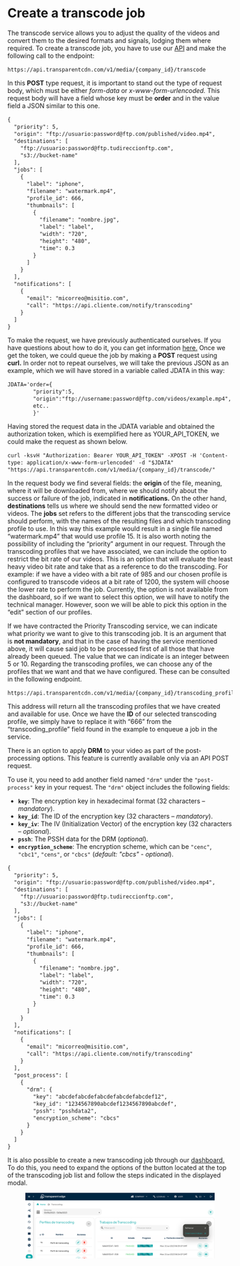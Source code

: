 # Create a transcode job

The transcode service allows you to adjust the quality of the videos and convert them to the desired formats and signals, lodging them where required. To create a transcode job, you have to use our [API](https://api.transparentcdn.com/docs) and make the following call to the endpoint:

```
https://api.transparentcdn.com/v1/media/{company_id}/transcode
```

In this **POST** type request, it is important to stand out the type of request body, which must be either _form-data_ or _x-www-form-urlencoded._ This request body will have a field whose key must be **order** and in the value field a JSON similar to this one.

```
{
  "priority": 5,
  "origin": "ftp://usuario:password@ftp.com/published/video.mp4",
  "destinations": [
    "ftp://usuario:password@ftp.tudireccionftp.com",
    "s3://bucket-name"
  ],
  "jobs": [
    {
      "label": "iphone",
      "filename": "watermark.mp4",
      "profile_id": 666,
      "thumbnails": [
        {
          "filename": "nombre.jpg",
          "label": "label",
          "width": "720",
          "height": "480",
          "time": 0.3
        }
      ]
    }
  ],
  "notifications": [
    {
      "email": "micorreo@misitio.com",
      "call": "https://api.cliente.com/notify/transcoding"
    }
  ]
}
```

To make the request, we have previously authenticated ourselves. If you have questions about how to do it, you can get information [here.](https://docs.transparentedge.eu/api/autenticacion) Once we get the token, we could queue the job by making a **POST** request using **curl.** In order not to repeat ourselves, we will take the previous JSON as an example, which we will have stored in a variable called JDATA in this way:

```
JDATA='order={
        "priority":5,
        "origin":"ftp://username:password@ftp.com/videos/example.mp4",
        etc..
        }'
```

Having stored the request data in the JDATA variable and obtained the authorization token, which is exemplified here as YOUR\_API\_TOKEN, we could make the request as shown below.

```
curl -ksvH "Authorization: Bearer YOUR_API_TOKEN" -XPOST -H 'Content-type: application/x-www-form-urlencoded' -d "$JDATA" "https://api.transparentcdn.com/v1/media/{company_id}/transcode/"
```

In the request body we find several fields: the **origin** of the file, meaning, where it will be downloaded from, where we should notify about the success or failure of the job, indicated in **notifications.** On the other hand, **destinations** tells us where we should send the new formatted video or videos. The **jobs** set refers to the different jobs that the transcoding service should perform, with the names of the resulting files and which transcoding profile to use. In this way this example would result in a single file named “watermark.mp4” that would use profile 15. It is also worth noting the possibility of including the “priority” argument in our request. Through the transcoding profiles that we have associated, we can include the option to restrict the bit rate of our videos. This is an option that will evaluate the least heavy video bit rate and take that as a reference to do the transcoding. For example: if we have a video with a bit rate of 985 and our chosen profile is configured to transcode videos at a bit rate of 1200, the system will choose the lower rate to perform the job. Currently, the option is not available from the dashboard, so if we want to select this option, we will have to notify the technical manager. However, soon we will be able to pick this option in the “edit” section of our profiles.

If we have contracted the Priority Transcoding service, we can indicate what priority we want to give to this transcoding job. It is an argument that is **not mandatory**, and that in the case of having the service mentioned above, it will cause said job to be processed first of all those that have already been queued. The value that we can indicate is an integer between 5 or 10. Regarding the transcoding profiles, we can choose any of the profiles that we want and that we have configured. These can be consulted in the following endpoint.

```
https://api.transparentcdn.com/v1/media/{company_id}/transcoding_profiles/
```

This address will return all the transcoding profiles that we have created and available for use. Once we have the **ID** of our selected transcoding profile, we simply have to replace it with “666” from the “transcoding\_profile” field found in the example to enqueue a job in the service.

There is an option to apply **DRM** to your video as part of the post-processing options. This feature is currently available only via an API POST request.

To use it, you need to add another field named `"drm"` under the `"post-process"` key in your request. The `"drm"` object includes the following fields:

* **`key`**: The encryption key in hexadecimal format (32 characters – _mandatory_).
* &#x20;**`key_id`**: The ID of the encryption key (32 characters – _mandatory_).
* **`key_iv`**: The IV (Initialization Vector) of the encryption key (32 characters – _optional_).
* **`pssh`**: The PSSH data for the DRM  (_optional_).
* **`encryption_scheme`**: The encryption scheme, which can be `"cenc"`, `"cbc1"`, `"cens"`, or `"cbcs"` (_default: "cbcs"_ - _optional_).

```
{
  "priority": 5,
  "origin": "ftp://usuario:password@ftp.com/published/video.mp4",
  "destinations": [
    "ftp://usuario:password@ftp.tudireccionftp.com",
    "s3://bucket-name"
  ],
  "jobs": [
    {
      "label": "iphone",
      "filename": "watermark.mp4",
      "profile_id": 666,
      "thumbnails": [
        {
          "filename": "nombre.jpg",
          "label": "label",
          "width": "720",
          "height": "480",
          "time": 0.3
        }
      ]
    }
  ],
  "notifications": [
    {
      "email": "micorreo@misitio.com",
      "call": "https://api.cliente.com/notify/transcoding"
    }
  ],
  "post_process": [
    {
      "drm": {
        "key": "abcdefabcdefabcdefabcdefabcdef12",
        "key_id": "1234567890abcdef1234567890abcdef",
        "pssh": "psshdata2",
        "encryption_scheme": "cbcs"
      }
    }
  ]
}
```

It is also possible to create a new transcoding job through our [dashboard.](https://dashboard.transparentcdn.com/) To do this, you need to expand the options of the button located at the top of the transcoding job list and follow the steps indicated in the displayed modal.

<figure><img src="../../.gitbook/assets/transcoding-new-job.png" alt=""><figcaption></figcaption></figure>
